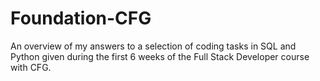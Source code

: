 # Foundation-CFG

An overview of my answers to a selection of coding tasks in SQL and Python given during the first 6 weeks of the Full Stack Developer course with CFG. 
